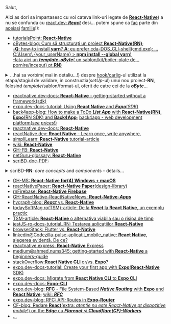 Salut,

Aici as dori sa impartasesc cu voi cateva link-uri legate de [**React-Native**](https://reactnative.dev/)( a nu se confunda cu [react.dev: ***React***](https://react.dev/) desi... putem spune ca [fac](https://ocw.cs.pub.ro/courses/pw/laboratoare/08) parte din [aceiasi](https://ocw.cs.pub.ro/courses/pw/laboratoare/04) [familie](https://ro.wikipedia.org/wiki/React.js)!):

 - [tutorialsPoint: **React-Native**](https://www.tutorialspoint.com/react_native/index.htm)
 - [oBytes-blog: Cum să structurați un proiect **React-Native(RN)**](https://www.obytes.com/blog/how-to-structure-your-react-native-project);
   <br/>[-**Q**: how-to install **yarn**? **A**: eu prefer cda-DOS_CLI-shell(cmd.exe): ... C:\Users\ {your_userName} > **npm install --global yarn**)](https://www.liquidweb.com/blog/how-to-install-yarn/)
   <br/>[-Iata aici un ***template-oByte***( un sablon/kit/boiler-plate de... pornire/inceput) pt.**RN)**](https://github.com/obytes/react-native-template-obytes)
<details>
 <summary>...hai sa vorbim( mai in detaliu...!) despre <ins>hook/carlig</ins>-ul utilizat la etapa/stagiul de validare, in constructia(<i>setUp</i>-ul) unui nou proiect-<b>RN</b>, folosind <i>template</i>/sablon/format-ul, oferit de catre cei de la <b><i>oByte</i></b>...</summary>
 <hr/>
 
<pre><b>Husky</b> ne permite să rulăm comenzi sau scripturi înainte de a <ins>comite</ins> <i>sau</i> de a <ins>împinge</ins> codul nostru în <b>git</b>. 
Este benefic să configurați cu ușurință un <ins>cârlig/ancora/hook</ins> de pre-<ins>commit</ins>. 
De obicei, folosim <b>Husky</b> pentru a rula <b>Eslint</b> și <b>Prettier</b> pentru a <ins>valida tastarea/introducerea</ins>... 
...fișierelor-modificate, înainte de <ins>comitere</ins>.
<i>Explicatie:</i> 
 Daca ai deja pre-instalate,  <b>Husky</b> si <b>Eslint</b>, atunci cand ai modificat, anumite fisiere din foderele proiectului tau,
 si atunci cand(la finalul modificarilor) dai comanda <i>"C:\Users\{user}> <b>git add ...</b>"</i>, pt a le salva in depozitul proiectului tau
 <b><i>GitHub(GH)</i></b>..., inainte(<ins>pre-</ins>) de a le salva(pre-salvare/commit), va aparea un eveniment(pre-<ins>commit</ins>), in cadrul caruia, 
 <b>Husky</b> va apela(va rula efectiv carligul/<ins>hook</ins>-ul, declarat in prealabil, pt acest eveniment,... de catre <b>Husky</b>), 
 la ajutorul sau(specializat in validari!), validatorul-<b>ESLit</b>, pt a valida  toate fisierele modificate...;
 Dupa rularea acestui carlig(o intrerupere de prindere/captare/validare ... in acest caz... a erorilor nedorite), 
 avem 2 situatii posibile:
 - daca se vor inregistra erori(care desigur ca trebuiesc reparate... si deci...in caz de esec...), nu are sens sa se continue...
 ... cu cursul normal de salvare in <b><i>GitHub(GH)</i></b>
 - in caz contrar(deci in caz de reusita/victorie...adica atunci cand modificarile sunt corecte/valide/fara erori), ...
 ... se va reveni la cursul normal si .... se vor finaliza/efectua(in sfarsit!), salvarile <b>git</b>-ului respectiv, in <b><i>GitHub(GH)</i></b>!

 <b>Prettier</b> este un asistent de pre-<ins>commit</ins>are/pre-salvare al <b>ESLit</b>-ului, care "ajuta" la (re)formatarea/stagierea fisierelor,...
 ... adica la... "respectarea(in proiectare) a formatul convențional de <ins>commit</ins>/salv-are"!
</pre>

<br/>[setUp a new project(folosirea acestui *template/sablon-oByte*!)](https://handbook.obytes.com/docs/mobile/new-project/); [***Husky***](https://typicode.github.io/husky/); [***Prettier***](https://prettier.io/docs/precommit); [***ESlint***](https://eslint.org/docs/latest/use/getting-started); [*deps/dependencies*](https://www.dependencies.io/); [**EAS**](https://expo.dev/eas); [**TailWindCSS**](https://tailwindcss.com/)

<hr/>
</details>

 - [reactnative.dev-docs: **React-Native** - getting-started without a framework(sdk)](https://reactnative.dev/docs/getting-started-without-a-framework)
 - [expo.dev-docs-tutorial: Using **React Native** and ***Expo***(*SDK*)](https://docs.expo.dev/tutorial/introduction/)
 - [back4app-blog: How to make a ToDo ***List App*** with **React-Native(RN)**, **Expo**(RN SDK) and **Back4App**](https://blog.back4app.com/expo-react-native/); [back4app - web development platform(*see prices*!)](https://www.back4app.com/web-deployment-platform)
 - [reactnative.dev-docs: **React-Native**](https://reactnative.dev/docs/environment-setup)
 - [reactNative.dev: **React Native** - Learn once, write anywhere.](https://reactnative.dev/)
 - [simpliLearn: **React-Native** tutorial-article](https://www.simplilearn.com/react-native-tutorial-article)
 - [wiki: **React-Native**](https://en.wikipedia.org/wiki/React_Native)
 - [GH-FB: **React-Native**](https://github.com/facebook/react-native)
 - [netGuru-glossary: **React-Native**](https://www.netguru.com/glossary/react-native)
 - [scriBD-doc-PDF: ](https://www.scribd.com/document/682155102/React-Native)
<details>
    <summary>scriBD-<b>RN</b>: <i>core concepts</i> and <i>components</i> - details...</summary>

   <hr/>
   
   This document outlines *core concepts* and *components* for developing <ins>mobile-apps</ins> with **React Native**, including:
   
    - setting up the environment,
    - building basic apps,
    - state,
    - props,
    - styling,
    - ListView,
    - ScrollView,
    - images,
    - HTTP,
    - buttons,
    - animations,
    - debugging, and
    - running apps on iOS and Android.
   
   It also lists *specific* **React Native** *components* like:

    - View,
    - WebView,
    - Modal,
    - ActivityIndicator,
    - Picker,
    - StatusBar,
    - Switch,
    - Text,
    - Alert, and
    - Geolocation.
   
   The document mentions using the ***Redux*** library and ***Firebase*** platform for **React Native** ***apps***.

<hr/>

</details>
     
 - [GH-MS: **React-Native for(4) Windows + macOS**](https://microsoft.github.io/react-native-windows/)
 - [reactNativePaper: **React-Native Paper**(design-library)](https://reactnativepaper.com/)
 - [rnFirebase: **React-Native Firebase**](https://rnfirebase.io/)
 - [GH-ReactNative-ReactNativeNews: **React-Native**-***Apps*** ](https://github.com/ReactNativeNews/React-Native-Apps)
 - [hygraph-blog: ***React*** vs. **React-Native**](https://hygraph.com/blog/react-vs-react-native)
 - [todaySoftMag.ro(TSM)-article: De la ***React*** la **React Native**, un exemplu practic](https://www.todaysoftmag.ro/article/3041/de-la-react-la-react-native-un-exemplu-practic)
 - [TSM-article: **React-Native** o alternativa viabila sau o risipa de timp](https://www.todaysoftmag.ro/article/4145/react-native-o-alternativa-viabila-sau-o-risipa-de-timp)
 - [jestJS-ro-docs-tutorial_RN:  Testarea aplicațiilor **React-Native**](https://jestjs.io/ro/docs/tutorial-react-native)
 - [browserStack: Flutter vs. **React-Native**](https://www.browserstack.com/guide/flutter-vs-react-native)
 - [linkedin@Codezilla-pulse-aplicatii_mobile_native: **React Native**, alegerea evidentă. De ce? ](https://www.linkedin.com/pulse/aplica%C8%9Bii-mobile-native-react-alegerea-evident%C4%83-de-ce-/)
 - [reactnative.express: **React-Native** Express](https://www.reactnative.express/)
 - [medium@ahmed.nums345: getting-started with **React-Native** a beginners-guide](https://medium.com/@ahmed.nums345/getting-started-with-react-native-a-beginners-guide-cf63368bb887)
 - [stackOverflow:**React Native CLI** or/vs. **Expo**?](https://stackoverflow.com/questions/79474102/react-native-cli-or-expo)
 - [expo.dev-docs-tutorial: Create your first app with **Expo**(**React-Native** SDK)](https://docs.expo.dev/tutorial/create-your-first-app/)
 - [expo.dev-docs: Migrate from **React Native CLI** to **Expo CLI**](https://docs.expo.dev/bare/using-expo-cli/)
 - [expo.dev-docs: **Expo-CLI**](https://docs.expo.dev/more/expo-cli/)
 - [expo.dev-blog: **RFC** - File System-Based ***Native Routing*** with **Expo** and **React Native**](https://blog.expo.dev/rfc-file-system-based-routing-in-react-native-7a35474722a); [wiki: ***RFC***](https://en.wikipedia.org/wiki/Request_for_Comments)
 - [expo.dev-blog: RFC: API-Routes in **Expo-Router**](https://blog.expo.dev/rfc-api-routes-cce5a3b9f25d)
 - [CF-blog: Redare **React**(extra: *atentie nu este React-Native pt dispozitive mobile*!) on the ***Edge*** cu ***Flareact*** și ***Cloudflare(CF)-Workers***](https://blog.cloudflare.com/rendering-react-on-the-edge-with-flareact-and-cloudflare-workers/)
 - [...](https://www.google.com/search?q=react+native&lr=lang_ro&sca_esv=a63cfb001f674c6a&rlz=1C1CHBF_enRO1132RO1132&tbs=lr:lang_1ro&sxsrf=AHTn8zpqGn4cj8q3XiVLLX5lIZGO8rPSYQ:1743842774377&ei=1u3wZ5LiFoCoxc8P2YSzsQo&start=10&sa=N&sstk=Af40H4WTgtId1TBjheerOjq_hzh42nLKp-TnYwqmVpP7A7YUYHTYVgUDBB7dxMWEdEBc_F4DHdijTdSysbazLIglUr2KTg8GVgqODg&ved=2ahUKEwiSpfHIwMCMAxUAVPEDHVnCLKYQ8tMDegQICRAE&biw=1735&bih=721&dpr=1)
